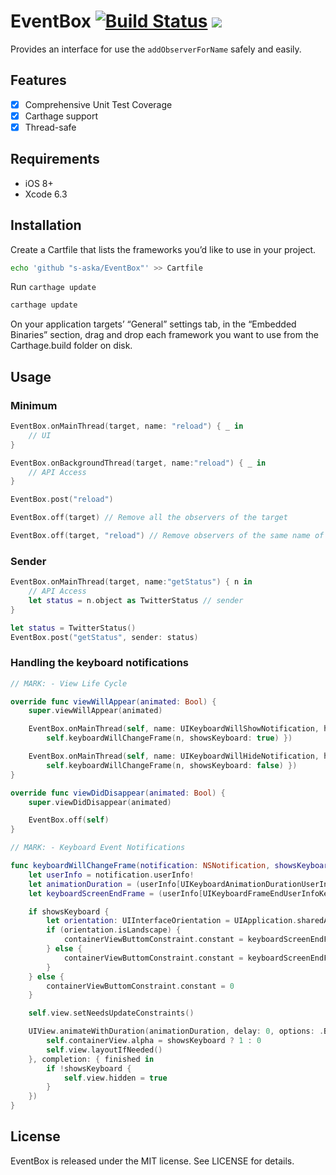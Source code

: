 # EventBox [![Build Status](https://www.bitrise.io/app/761888ec89ddf48a.svg?token=0bbaMz2vELeV3rreYasSUw&branch=master)](https://www.bitrise.io/app/761888ec89ddf48a) [![](http://img.shields.io/badge/iOS-8.0%2B-brightgreen.svg?style=flat)]()

Provides an interface for use the `addObserverForName` safely and easily.

## Features

- [x] Comprehensive Unit Test Coverage
- [x] Carthage support
- [x] Thread-safe

## Requirements

- iOS 8+
- Xcode 6.3

## Installation

Create a Cartfile that lists the frameworks you’d like to use in your project.

```bash
echo 'github "s-aska/EventBox"' >> Cartfile
```

Run `carthage update`

```bash
carthage update
```

On your application targets’ “General” settings tab, in the “Embedded Binaries” section, drag and drop each framework you want to use from the Carthage.build folder on disk.

## Usage

### Minimum

```swift
EventBox.onMainThread(target, name: "reload") { _ in
    // UI
}

EventBox.onBackgroundThread(target, name:"reload") { _ in
    // API Access
}

EventBox.post("reload")

EventBox.off(target) // Remove all the observers of the target

EventBox.off(target, "reload") // Remove observers of the same name of the target
```

### Sender

```swift
EventBox.onMainThread(target, name:"getStatus") { n in
    // API Access
    let status = n.object as TwitterStatus // sender
}

let status = TwitterStatus()
EventBox.post("getStatus", sender: status)
```

### Handling the keyboard notifications

```swift
// MARK: - View Life Cycle

override func viewWillAppear(animated: Bool) {
    super.viewWillAppear(animated)

    EventBox.onMainThread(self, name: UIKeyboardWillShowNotification, handler: { n in
        self.keyboardWillChangeFrame(n, showsKeyboard: true) })

    EventBox.onMainThread(self, name: UIKeyboardWillHideNotification, handler: { n in
        self.keyboardWillChangeFrame(n, showsKeyboard: false) })
}

override func viewDidDisappear(animated: Bool) {
    super.viewDidDisappear(animated)

    EventBox.off(self)
}

// MARK: - Keyboard Event Notifications

func keyboardWillChangeFrame(notification: NSNotification, showsKeyboard: Bool) {
    let userInfo = notification.userInfo!
    let animationDuration = (userInfo[UIKeyboardAnimationDurationUserInfoKey] as NSNumber).doubleValue
    let keyboardScreenEndFrame = (userInfo[UIKeyboardFrameEndUserInfoKey] as NSValue).CGRectValue()

    if showsKeyboard {
        let orientation: UIInterfaceOrientation = UIApplication.sharedApplication().statusBarOrientation
        if (orientation.isLandscape) {
            containerViewButtomConstraint.constant = keyboardScreenEndFrame.size.width
        } else {
            containerViewButtomConstraint.constant = keyboardScreenEndFrame.size.height
        }
    } else {
        containerViewButtomConstraint.constant = 0
    }

    self.view.setNeedsUpdateConstraints()

    UIView.animateWithDuration(animationDuration, delay: 0, options: .BeginFromCurrentState, animations: {
        self.containerView.alpha = showsKeyboard ? 1 : 0
        self.view.layoutIfNeeded()
    }, completion: { finished in
        if !showsKeyboard {
            self.view.hidden = true
        }
    })
}
```


## License

EventBox is released under the MIT license. See LICENSE for details.
